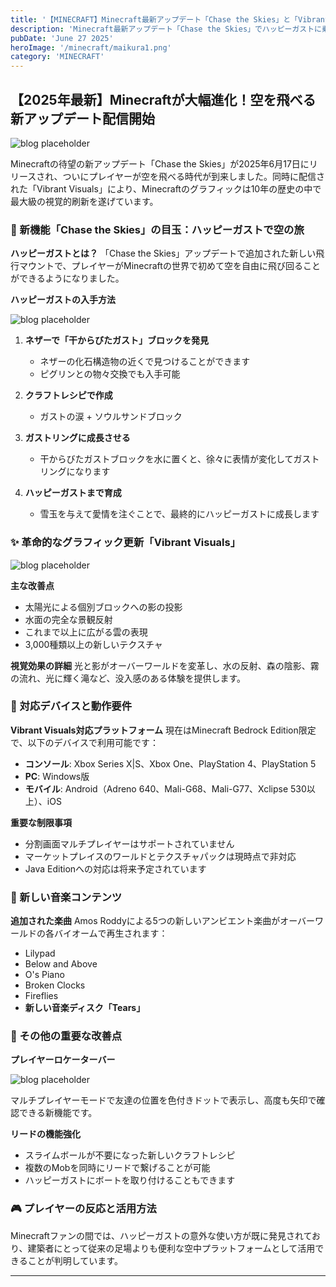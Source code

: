 ```yaml
---
title: '【MINECRAFT】Minecraft最新アップデート「Chase the Skies」と「Vibrant Visuals」が配信開始！飛行マウントとグラフィック刷新で空の冒険が始まる'
description: 'Minecraft最新アップデート「Chase the Skies」でハッピーガストに乗って空を飛び、「Vibrant Visuals」で美しくなったグラフィックを楽しもう。新機能の詳細と対応デバイスを徹底解説！'
pubDate: 'June 27 2025'
heroImage: '/minecraft/maikura1.png'
category: 'MINECRAFT'
---
```


## 【2025年最新】Minecraftが大幅進化！空を飛べる新アップデート配信開始

![blog placeholder](/minecraft/maikura2.png)

Minecraftの待望の新アップデート「Chase the Skies」が2025年6月17日にリリースされ、ついにプレイヤーが空を飛べる時代が到来しました。同時に配信された「Vibrant Visuals」により、Minecraftのグラフィックは10年の歴史の中で最大級の視覚的刷新を遂げています。

### 🚀 新機能「Chase the Skies」の目玉：ハッピーガストで空の旅

**ハッピーガストとは？**
「Chase the Skies」アップデートで追加された新しい飛行マウントで、プレイヤーがMinecraftの世界で初めて空を自由に飛び回ることができるようになりました。

**ハッピーガストの入手方法**

![blog placeholder](/minecraft/maikura6.png)

1. **ネザーで「干からびたガスト」ブロックを発見**
   - ネザーの化石構造物の近くで見つけることができます
   - ピグリンとの物々交換でも入手可能

2. **クラフトレシピで作成**
   - ガストの涙 + ソウルサンドブロック

3. **ガストリングに成長させる**
   - 干からびたガストブロックを水に置くと、徐々に表情が変化してガストリングになります

4. **ハッピーガストまで育成**
   - 雪玉を与えて愛情を注ぐことで、最終的にハッピーガストに成長します

### ✨ 革命的なグラフィック更新「Vibrant Visuals」

![blog placeholder](/minecraft/maikura4.png)

**主な改善点**
- 太陽光による個別ブロックへの影の投影
- 水面の完全な景観反射
- これまで以上に広がる雲の表現
- 3,000種類以上の新しいテクスチャ

**視覚効果の詳細**
光と影がオーバーワールドを変革し、水の反射、森の陰影、霧の流れ、光に輝く滝など、没入感のある体験を提供します。

### 📱 対応デバイスと動作要件

**Vibrant Visuals対応プラットフォーム**
現在はMinecraft Bedrock Edition限定で、以下のデバイスで利用可能です：

- **コンソール**: Xbox Series X|S、Xbox One、PlayStation 4、PlayStation 5
- **PC**: Windows版
- **モバイル**: Android（Adreno 640、Mali-G68、Mali-G77、Xclipse 530以上）、iOS

**重要な制限事項**
- 分割画面マルチプレイヤーはサポートされていません
- マーケットプレイスのワールドとテクスチャパックは現時点で非対応
- Java Editionへの対応は将来予定されています

### 🎵 新しい音楽コンテンツ

**追加された楽曲**
Amos Roddyによる5つの新しいアンビエント楽曲がオーバーワールドの各バイオームで再生されます：
- Lilypad
- Below and Above
- O's Piano
- Broken Clocks
- Fireflies
- **新しい音楽ディスク「Tears」**

### 🔧 その他の重要な改善点

**プレイヤーロケーターバー**

![blog placeholder](/minecraft/maikura5.png)

マルチプレイヤーモードで友達の位置を色付きドットで表示し、高度も矢印で確認できる新機能です。

**リードの機能強化**
- スライムボールが不要になった新しいクラフトレシピ
- 複数のMobを同時にリードで繋げることが可能
- ハッピーガストにボートを取り付けることもできます

### 🎮 プレイヤーの反応と活用方法

Minecraftファンの間では、ハッピーガストの意外な使い方が既に発見されており、建築者にとって従来の足場よりも便利な空中プラットフォームとして活用できることが判明しています。

---
